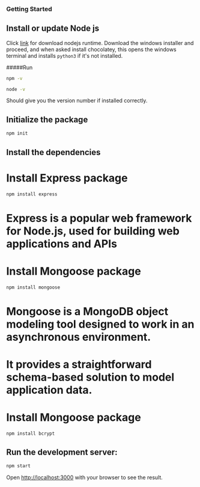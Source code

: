 ### Getting Started

## Install or update Node js

Click [link](https://nodejs.org/en/download/current) for download nodejs runtime.
Download the windows installer and proceed, and when asked install chocolatey, this opens the windows terminal and installs `python3` if it's not installed.

#####Run
```bash
npm -v
```

```bash
node -v
```
Should give you the version number if installed correctly.

## Initialize the package
```bash
npm init
```

## Install the dependencies
# Install Express package
```bash
npm install express
```
# Express is a popular web framework for Node.js, used for building web applications and APIs

# Install Mongoose package
```bash
npm install mongoose
```
# Mongoose is a MongoDB object modeling tool designed to work in an asynchronous environment. 
# It provides a straightforward schema-based solution to model application data.

# Install Mongoose package
```bash
npm install bcrypt 
```

## Run the development server:

```bash
npm start
```

Open [http://localhost:3000](http://localhost:3000) with your browser to see the result.
